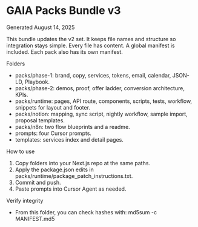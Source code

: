 # GAIA Packs Bundle v3
Generated August 14, 2025

This bundle updates the v2 set. It keeps file names and structure so integration stays simple.
Every file has content. A global manifest is included. Each pack also has its own manifest.

Folders
- packs/phase-1: brand, copy, services, tokens, email, calendar, JSON-LD, Playbook.
- packs/phase-2: demos, proof, offer ladder, conversion architecture, KPIs.
- packs/runtime: pages, API route, components, scripts, tests, workflow, snippets for layout and footer.
- packs/notion: mapping, sync script, nightly workflow, sample import, proposal templates.
- packs/n8n: two flow blueprints and a readme.
- prompts: four Cursor prompts.
- templates: services index and detail pages.

How to use
1) Copy folders into your Next.js repo at the same paths.
2) Apply the package.json edits in packs/runtime/package_patch_instructions.txt.
3) Commit and push.
4) Paste prompts into Cursor Agent as needed.

Verify integrity
- From this folder, you can check hashes with: md5sum -c MANIFEST.md5
